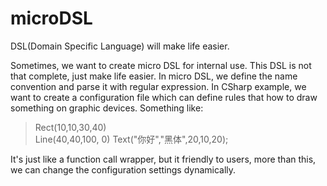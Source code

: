 microDSL
========

DSL(Domain Specific Language) will make life easier. 

Sometimes, we want to create micro DSL for internal use.
This DSL is not that complete, just make life easier.
In micro DSL, we define the name convention and parse it with regular expression.
In CSharp example, we want to create a configuration file which can define rules that how to draw something on graphic devices.
Something like:
>Rect(10,10,30,40)   
>Line(40,40,100, 0)
>Text("你好","黑体",20,10,20);

It's just like a function call wrapper, but it friendly to users, more than this, we can change the configuration settings dynamically.


